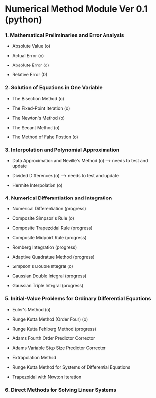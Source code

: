 # Numerical Method Module Ver 0.1 (python)

### 1. Mathematical Preliminaries and Error Analysis

- Absolute Value (o)

- Actual Error (o)

- Absolute Error (o)

- Relative Error (0)

### 2. Solution of Equations in One Variable

- The Bisection Method (o)

- The Fixed-Point Iteration (o)

- The Newton's Method (o)

- The Secant Method (o)

- The Method of False Postion (o)

### 3. Interpolation and Polynomial Approximation

- Data Approximation and Neville's Method (o) --> needs to test and update

- Divided Differences (o) --> needs to test and update

- Hermite Interpolation (o)

### 4. Numerical Differentiation and Integration

- Numerical Differentiation (progress)

- Composite Simpson's Rule (o)

- Composite Trapezoidal Rule (progress)

- Composite Midpoint Rule (progress)

- Romberg Integration (progress)

- Adaptive Quadrature Method (progress)

- Simpson's Double Integral (o)

- Gaussian Double Integral (progress)

- Gaussian Triple Integral (progress)

### 5. Initial-Value Problems for Ordinary Differential Equations

- Euler's Method (o)

- Runge Kutta Method (Order Four) (o)

- Runge Kutta Fehlberg Method (progress)

- Adams Fourth Order Predictor Corrector

- Adams Variable Step Size Predictor Corrector

- Extrapolation Method

- Runge Kutta Method for Systems of Differential Equations

- Trapezoidal with Newton Iteration

### 6. Direct Methods for Solving Linear Systems
